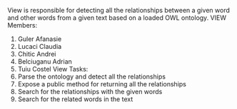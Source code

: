 View is responsible for detecting all the relationships between a given word and other words from a given text based on a loaded OWL ontology.
VIEW Members:
1. Guler Afanasie
2. Lucaci Claudia
3. Chitic Andrei
4. Belciuganu Adrian
5. Tuiu Costel
View Tasks:
1. Parse the ontology and detect all the relationships
2. Expose a public method for returning all the relationships
3. Search for the relationships with the given words
4. Search for the related words in the text
